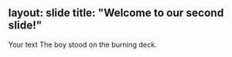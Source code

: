 layout: slide
title: "Welcome to our second slide!"
---
Your text
The boy stood on the burning deck.
